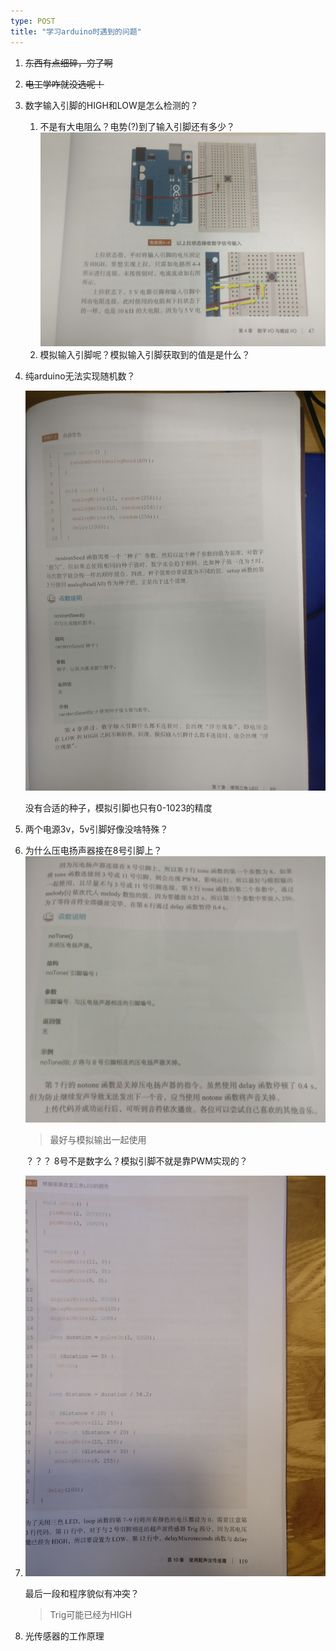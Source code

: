 ```yaml
---
type: POST
title: "学习arduino时遇到的问题"
---
```


1. ~~东西有点细碎，穷了啊~~

2. ~~电工学咋就没选呢！~~

3. 数字输入引脚的HIGH和LOW是怎么检测的？
   1. 不是有大电阻么？电势(?)到了输入引脚还有多少？![2018-10-14-arduino-4_上拉状态](/downloads/2018-10-14-arduino-4_上拉状态.jpg)
   2. 模拟输入引脚呢？模拟输入引脚获取到的值是是什么？

4. 纯arduino无法实现随机数？

   ![2018-10-14-arduino-6_随机数](/downloads/2018-10-14-arduino-6_随机数.jpg)

   没有合适的种子，模拟引脚也只有0-1023的精度

5. 两个电源3v，5v引脚好像没啥特殊？

6. 为什么压电扬声器接在8号引脚上？![2018-10-14-arduino-6_压电扬声器引脚](/downloads/2018-10-14-arduino-6_压电扬声器引脚.jpg)

   > 最好与模拟输出一起使用

   ？？？ 8号不是数字么？模拟引脚不就是靠PWM实现的？

7. ![2018-10-14-arduino-6_超声波trig引脚可能](/downloads/2018-10-14-arduino-6_超声波trig引脚可能.jpg)

   最后一段和程序貌似有冲突？

   > Trig可能已经为HIGH

8. 光传感器的工作原理